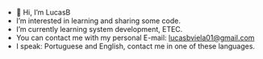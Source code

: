 - 👋 Hi, I’m LucasB
-  I’m interested in learning and sharing some code.
-  I’m currently learning system development, ETEC.
-  You can contact me with my personal E-mail: lucasbviela01@gmail.com
-  I speak: Portuguese and English, contact me in one of these languages.
